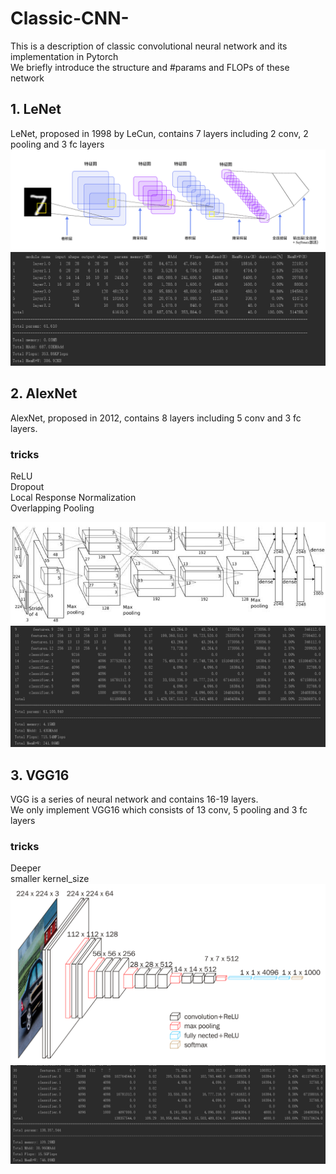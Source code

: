 # Classic-CNN-
This is a description of classic convolutional neural network and its implementation in Pytorch <br>
We briefly introduce the structure and #params and FLOPs of these network

## 1. LeNet
LeNet, proposed in 1998 by LeCun, contains 7 layers including 2 conv, 2 pooling and 3 fc layers
![image](https://github.com/MonkeyKing-KK/Classic-CNN-/blob/master/pictures/LeNet.png)
![image](https://github.com/MonkeyKing-KK/Classic-CNN-/blob/master/pictures/LeNet_data.png)

## 2. AlexNet
AlexNet, proposed in 2012, contains 8 layers including 5 conv and 3 fc layers. <br>
### tricks
ReLU <br>
Dropout <br>
Local Response Normalization <br>
Overlapping Pooling

![image](https://github.com/MonkeyKing-KK/Classic-CNN-/blob/master/pictures/Alexnet.png)
![image](https://github.com/MonkeyKing-KK/Classic-CNN-/blob/master/pictures/AlexNet_data.png)

## 3. VGG16
VGG is a series of neural network and contains 16-19 layers. <br>
We only implement VGG16 which consists of 13 conv, 5 pooling and 3 fc layers
### tricks
Deeper <br>
smaller kernel_size
![image](https://github.com/MonkeyKing-KK/Classic-CNN-/blob/master/pictures/VGG16.png)
![image](https://github.com/MonkeyKing-KK/Classic-CNN-/blob/master/pictures/VGG16_data.png)
